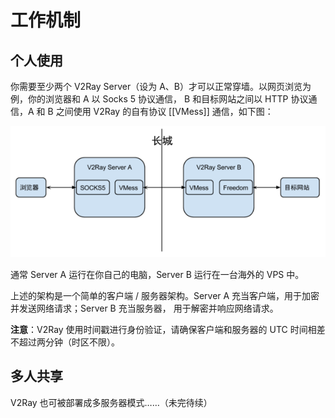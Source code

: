 # 工作机制

## 个人使用
你需要至少两个 V2Ray Server（设为 A、B）才可以正常穿墙。以网页浏览为例，你的浏览器和 A 以 Socks 5 协议通信，
B 和目标网站之间以 HTTP 协议通信，A 和 B 之间使用 V2Ray 的自有协议 [[VMess]] 通信，如下图：

![](../resources/v2ray.png)

通常 Server A 运行在你自己的电脑，Server B 运行在一台海外的 VPS 中。

上述的架构是一个简单的客户端 / 服务器架构。Server A 充当客户端，用于加密并发送网络请求；Server B 充当服务器，
用于解密并响应网络请求。

**注意**：V2Ray 使用时间戳进行身份验证，请确保客户端和服务器的 UTC 时间相差不超过两分钟（时区不限）。

## 多人共享
V2Ray 也可被部署成多服务器模式……（未完待续）